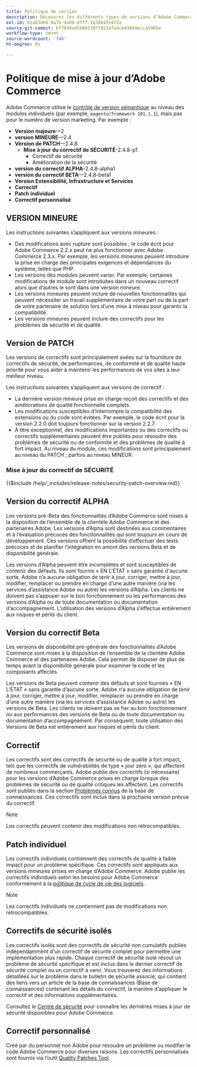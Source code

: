 ```yaml
---
title: Politique de version
description: Découvrez les différents types de versions d’Adobe Commerce.
exl-id: 61a83de6-6a7b-4a88-8fff-1638b4fe472a
source-git-commit: bf7049ad5b805397f823e7e4cb430e9ecca5965e
workflow-type: tm+mt
source-wordcount: '746'
ht-degree: 0%

---
```


# Politique de mise à jour d’Adobe Commerce

Adobe Commerce utilise le [contrôle de version sémantique](https://semver.org/) au niveau des modules individuels (par exemple, `magento/framework 101.1.1`), mais pas pour le numéro de version marketing. Par exemple :

- **Version majeure**—2
- **version MINEURE**—2.4
- **Version de PATCH**—2.4.8
   - **Mise à jour du correctif de SÉCURITÉ**-2.4.8-p1
      - Correctif de sécurité
      - Amélioration de la sécurité
- **version du correctif ALPHA**-2.4.8-alpha1
- **version du correctif BETA**—2.4.8-beta1
- **Version Extensibilité, Infrastructure et Services**
- **Correctif**
- **Patch individuel**
- **Correctif personnalisé**

## VERSION MINEURE

Les instructions suivantes s’appliquent aux versions mineures :

- Des modifications avec rupture sont possibles ; le code écrit pour Adobe Commerce 2.2.x peut ne plus fonctionner avec Adobe Commerce 2.3.x. Par exemple, les versions mineures peuvent introduire la prise en charge des principales exigences et dépendances du système, telles que PHP.
- Les versions des modules peuvent varier. Par exemple, certaines modifications de module sont introduites dans un nouveau correctif alors que d’autres le sont dans une version mineure.
- Les versions mineures peuvent inclure de nouvelles fonctionnalités qui peuvent nécessiter un travail supplémentaire de votre part ou de la part de votre partenaire de solution lors d’une mise à niveau pour garantir la compatibilité.
- Les versions mineures peuvent inclure des correctifs pour les problèmes de sécurité et de qualité.

## Version de PATCH

Les versions de correctifs sont principalement axées sur la fourniture de correctifs de sécurité, de performances, de conformité et de qualité haute priorité pour vous aider à maintenir les performances de vos sites à leur meilleur niveau.

Les instructions suivantes s’appliquent aux versions de correctif :

- La dernière version mineure prise en charge reçoit des correctifs et des améliorations de qualité fonctionnelle complets.
- Les modifications susceptibles d’interrompre la compatibilité des extensions ou du code sont évitées. Par exemple, le code écrit pour la version 2.2.0 doit toujours fonctionner sur la version 2.2.7.
- À titre exceptionnel, des modifications importantes ou des correctifs ou correctifs supplémentaires peuvent être publiés pour résoudre des problèmes de sécurité ou de conformité et des problèmes de qualité à fort impact. Au niveau du module, ces modifications sont principalement au niveau du PATCH ; parfois au niveau MINEUR.

### Mise à jour du correctif de SÉCURITÉ

{{$include /help/_includes/release-notes/security-patch-overview.md}}

## Version du correctif ALPHA

Les versions pré-Beta des fonctionnalités d’Adobe Commerce sont mises à la disposition de l’ensemble de la clientèle Adobe Commerce et des partenaires Adobe. Les versions d’Alpha sont destinées aux commentaires et à l’évaluation précoces des fonctionnalités qui sont toujours en cours de développement. Ces versions offrent la possibilité d’effectuer des tests précoces et de planifier l’intégration en amont des versions Beta et de disponibilité générale.

Les versions d’Alpha peuvent être incomplètes et sont susceptibles de contenir des défauts. Ils sont fournis « EN L&#39;ÉTAT » sans garantie d&#39;aucune sorte. Adobe n’a aucune obligation de tenir à jour, corriger, mettre à jour, modifier, remplacer ou prendre en charge d’une autre manière (via les services d’assistance Adobe ou autre) les versions d’Alpha. Les clients ne doivent pas s’appuyer sur le bon fonctionnement ou les performances des versions d’Alpha ou de toute documentation ou documentation d’accompagnement. L’utilisation des versions d’Alpha s’effectue entièrement aux risques et périls du client.

## Version du correctif Beta

Les versions de disponibilité pré-générale des fonctionnalités d’Adobe Commerce sont mises à la disposition de l’ensemble de la clientèle Adobe Commerce et des partenaires Adobe. Cela permet de disposer de plus de temps avant la disponibilité générale pour examiner le code et les composants affectés.

Les versions de Beta peuvent contenir des défauts et sont fournies « EN L’ÉTAT » sans garantie d’aucune sorte. Adobe n’a aucune obligation de tenir à jour, corriger, mettre à jour, modifier, remplacer ou prendre en charge d’une autre manière (via les services d’assistance Adobe ou autre) les versions de Beta. Les clients ne doivent pas se fier au bon fonctionnement ou aux performances des versions de Beta ou de toute documentation ou documentation d’accompagnement. Par conséquent, toute utilisation des Versions de Beta est entièrement aux risques et périls du client.

## Correctif

Les correctifs sont des correctifs de sécurité ou de qualité à fort impact, tels que les correctifs de vulnérabilités de type « jour zéro », qui affectent de nombreux commerçants. Adobe publie des correctifs (si nécessaire) pour les versions d’Adobe Commerce prises en charge lorsque des problèmes de sécurité ou de qualité critiques les affectent. Les correctifs sont publiés dans la section [Problèmes connus](https://support.magento.com/hc/en-us/sections/360003869892-Known-issues-patches-attached-) de la base de connaissances. Ces correctifs sont inclus dans la prochaine version prévue du correctif.

>[!NOTE]
>
>Les correctifs peuvent contenir des modifications non rétrocompatibles.

## Patch individuel

Les correctifs individuels contiennent des correctifs de qualité à faible impact pour un problème spécifique. Ces correctifs sont appliqués aux versions mineures prises en charge d’Adobe Commerce. Adobe publie les correctifs individuels selon les besoins pour Adobe Commerce conformément à la [politique de cycle de vie des logiciels](https://www.adobe.com/content/dam/cc/en/legal/terms/enterprise/pdfs/Adobe-Commerce-Software-Lifecycle-Policy.pdf).

>[!NOTE]
>
>Les correctifs individuels ne contiennent pas de modifications non rétrocompatibles.

## Correctifs de sécurité isolés

Les correctifs isolés sont des correctifs de sécurité non cumulatifs publiés indépendamment d&#39;un correctif de sécurité complet pour permettre une implémentation plus rapide. Chaque correctif de sécurité isolé résout un problème de sécurité spécifique et est inclus dans le dernier correctif de sécurité complet ou un correctif à venir. Vous trouverez des informations détaillées sur le problème dans le bulletin de sécurité associé, qui contient des liens vers un article de la base de connaissances (Base de connaissances) contenant les détails du correctif, la manière d’appliquer le correctif et des informations supplémentaires.

Consultez le [Centre de sécurité](https://helpx.adobe.com/security/products/magento.html) pour connaître les dernières mises à jour de sécurité disponibles pour Adobe Commerce.

## Correctif personnalisé

Créé par du personnel non Adobe pour résoudre un problème ou modifier le code Adobe Commerce pour diverses raisons. Les correctifs personnalisés sont fournis via l’outil [Quality Patches Tool](https://experienceleague.adobe.com/en/docs/commerce-operations/tools/quality-patches-tool/usage).

<!-- Last updated from includes: 2025-10-09 22:53:22 -->
